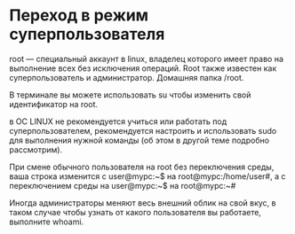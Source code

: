 # Переход в режим суперпользователя

root — специальный аккаунт в linux, владелец которого имеет право на выполнение всех без исключения операций. Root также известен как суперпользователь и администратор. Домашняя папка /root.

В терминале вы можете использовать su чтобы изменить свой идентификатор на root.

в ОС LINUX не рекомендуется учиться или работать под суперпользователем, рекомендуется настроить и использовать sudo для выполнения нужной команды (об этом в другой теме подробно рассмотрим).

При смене обычного пользователя на root без переключения среды, ваша строка изменится с 
user@mypc:\~$ на root@mypc:/home/user#,
а с переключением среды на user@mypc:\~$ на root@mypc:~#

Иногда администраторы меняют весь внешний облик на свой вкус, в таком случае чтобы узнать от какого пользователя вы работаете, выполните whoami.
